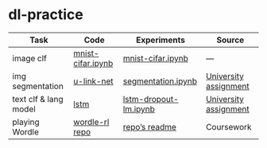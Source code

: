 # dl-practice

| Task                  | Code                                                         | Experiments                                                  | Source                                                       |
| --------------------- | ------------------------------------------------------------ | ------------------------------------------------------------ | ------------------------------------------------------------ |
| image clf             | [mnist-cifar.ipynb](https://github.com/voorhs/dl-practice/blob/main/conv-net/mnist-cifar.ipynb) | [mnist-cifar.ipynb](https://github.com/voorhs/dl-practice/blob/main/conv-net/mnist-cifar.ipynb) | —                                                            |
| img segmentation      | [u-link-net](https://github.com/voorhs/dl-practice/blob/main/u-link-net) | [segmentation.ipynb](https://github.com/voorhs/dl-practice/blob/main/u-link-net/segmentation.ipynb) | [University assignment](https://github.com/mmp-practicum-team/mmp_practicum_spring_2023/blob/main/Tasks/Task%2002/task_02.ipynb) |
| text clf & lang model | [lstm](https://github.com/voorhs/dl-practice/blob/main/lstm) | [lstm-dropout-lm.ipynb](https://github.com/voorhs/dl-practice/blob/main/lstm/lstm-dropout-lm.ipynb) | [University assignment](https://github.com/mmp-practicum-team/mmp_practicum_spring_2023/blob/main/Tasks/Task%2003/task_03.ipynb) |
| playing Wordle        | [wordle-rl repo](https://github.com/voorhs/wordle-rl)        | [repo’s readme](https://github.com/voorhs/wordle-rl/blob/main/README.md) | Coursework                                                   |

